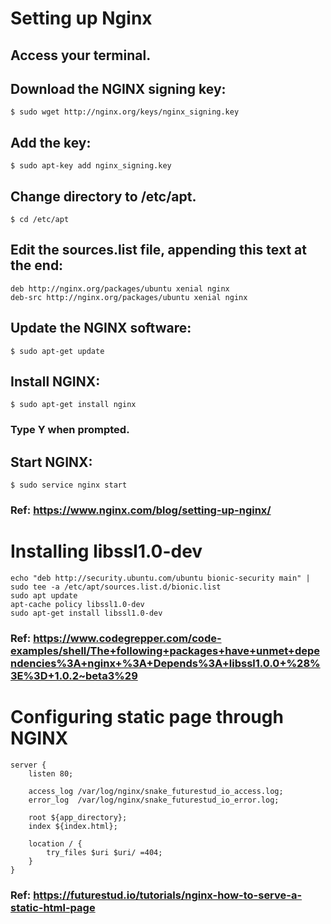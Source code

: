 # Setting up Nginx
## Access your terminal.
## Download the NGINX signing key:

```
$ sudo wget http://nginx.org/keys/nginx_signing.key
```

## Add the key:

```
$ sudo apt-key add nginx_signing.key
```

## Change directory to /etc/apt.

```
$ cd /etc/apt
```

## Edit the sources.list file, appending this text at the end:

```
deb http://nginx.org/packages/ubuntu xenial nginx
deb-src http://nginx.org/packages/ubuntu xenial nginx
```

## Update the NGINX software:

```
$ sudo apt-get update
```

## Install NGINX:

```
$ sudo apt-get install nginx
```
### Type Y when prompted.


## Start NGINX:
```
$ sudo service nginx start
```

### Ref: https://www.nginx.com/blog/setting-up-nginx/


# Installing libssl1.0-dev

```
echo "deb http://security.ubuntu.com/ubuntu bionic-security main" | sudo tee -a /etc/apt/sources.list.d/bionic.list
sudo apt update
apt-cache policy libssl1.0-dev
sudo apt-get install libssl1.0-dev
```

### Ref: https://www.codegrepper.com/code-examples/shell/The+following+packages+have+unmet+dependencies%3A+nginx+%3A+Depends%3A+libssl1.0.0+%28%3E%3D+1.0.2~beta3%29

# Configuring static page through NGINX

```
server {
    listen 80;

    access_log /var/log/nginx/snake_futurestud_io_access.log;
    error_log  /var/log/nginx/snake_futurestud_io_error.log;

    root ${app_directory};
    index ${index.html};

    location / {
        try_files $uri $uri/ =404;
    }
}
```

### Ref: https://futurestud.io/tutorials/nginx-how-to-serve-a-static-html-page